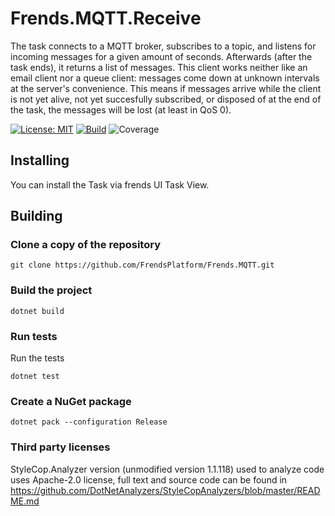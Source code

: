 # Frends.MQTT.Receive
The task connects to a MQTT broker, subscribes to a topic, and listens for incoming messages for a given amount of seconds. Afterwards (after the task ends), it returns a list of messages. This client works neither like an email client nor a queue client: messages come down at unknown intervals at the server's convenience. This means if messages arrive while the client is not yet alive, not yet succesfully subscribed, or disposed of at the end of the task, the messages will be lost (at least in QoS 0). 

[![License: MIT](https://img.shields.io/badge/License-MIT-green.svg)](https://opensource.org/licenses/MIT)
[![Build](https://github.com/FrendsPlatform/Frends.MQTT/actions/workflows/Receive_build_and_test_on_main.yml/badge.svg)](https://github.com/FrendsPlatform/Frends.MQTT/actions)
![Coverage](https://app-github-custom-badges.azurewebsites.net/Badge?key=FrendsPlatform/Frends.MQTT/Frends.MQTT.Receive|main)

## Installing

You can install the Task via frends UI Task View.

## Building

### Clone a copy of the repository

`git clone https://github.com/FrendsPlatform/Frends.MQTT.git`

### Build the project

`dotnet build`

### Run tests

Run the tests

`dotnet test`

### Create a NuGet package

`dotnet pack --configuration Release`

### Third party licenses

StyleCop.Analyzer version (unmodified version 1.1.118) used to analyze code uses Apache-2.0 license, full text and source code can be found in https://github.com/DotNetAnalyzers/StyleCopAnalyzers/blob/master/README.md
